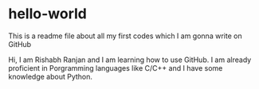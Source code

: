 # hello-world

This is a readme file about all my first codes which I am gonna write on GitHub

Hi, I am Rishabh Ranjan and I am learning how to use GitHub. I am already proficient in Porgramming languages like C/C++ and I have some knowledge about Python.
